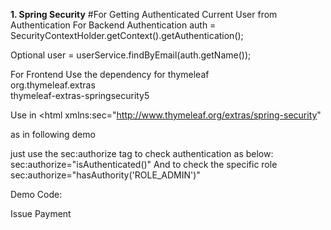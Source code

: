 

**1. Spring Security**
#For Getting Authenticated Current User from Authentication
For Backend
Authentication auth = SecurityContextHolder.getContext().getAuthentication();

Optional<User> user = userService.findByEmail(auth.getName());

For Frontend
Use the dependency for thymeleaf 
<dependency>  
 <groupId>org.thymeleaf.extras</groupId>  
 <artifactId>thymeleaf-extras-springsecurity5</artifactId>  
</dependency>

Use in <html
xmlns:sec="http://www.thymeleaf.org/extras/spring-security"

as in following demo

<html lang="en" xmlns:th="http://www.thymeleaf.org"  
 xmlns:layout="http://www.ultraq.net.nz/thymeleaf/layout"  
 xmlns:sec="http://www.thymeleaf.org/extras/spring-security"  
  layout:decorate="~{views/common/masterlayout}">

just use the sec:authorize tag to check authentication as below:
sec:authorize="isAuthenticated()" 
And to check the specific role
sec:authorize="hasAuthority('ROLE_ADMIN')" 

Demo Code:
<th class="text-center" sec:authorize="hasAuthority('ROLE_ADMIN')">Issue Payment</th>
<!--stackedit_data:
eyJoaXN0b3J5IjpbMTk2MjIxMjQxNiwtNDY2OTIwODE0LDk1OD
A2ODk5MiwtMTUxMTYxNjEwNCwzMzE5MDYzMDcsLTIxMzkzOTY2
ODddfQ==
-->